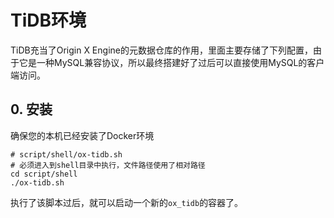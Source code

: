 # TiDB环境

TiDB充当了Origin X Engine的元数据仓库的作用，里面主要存储了下列配置，由于它是一种MySQL兼容协议，所以最终搭建好了过后可以直接使用MySQL的客户端访问。

## 0. 安装

确保您的本机已经安装了Docker环境

```shell
# script/shell/ox-tidb.sh
# 必须进入到shell目录中执行，文件路径使用了相对路径
cd script/shell
./ox-tidb.sh
```

执行了该脚本过后，就可以启动一个新的`ox_tidb`的容器了。

